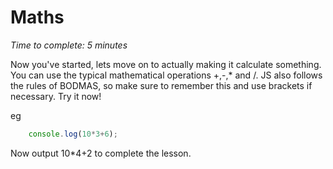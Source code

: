 # Maths
_Time to complete: 5 minutes_

Now you've started, lets move on to actually making it calculate something. You can use the typical mathematical operations +,-,* and /. JS also follows the rules of BODMAS, so make sure to remember this and use brackets if necessary. Try it now!

eg

```javascript
    console.log(10*3+6);
```

Now output 10*4+2 to complete the lesson.